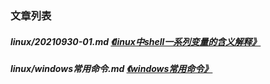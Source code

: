 
[@id]: README.md 
[@title]: linux
[@location]: docs/linux/README.md
[@author]: leity
[@date]: 2022-01-12

### 文章列表

##### linux/20210930-01.md  [《linux中shell一系列变量的含义解释》](linux/20210930-01.md)
##### linux/windows常用命令.md  [《windows常用命令》](linux/windows常用命令.md)
